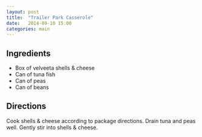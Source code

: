 ```yaml
---
layout: post
title:  "Trailer Park Casserole"
date:   2014-09-10 15:00
categories: main
---
```




## Ingredients
- Box of velveeta shells & cheese
- Can of tuna fish
- Can of peas
- Can of beans

## Directions

Cook shells & cheese according to package directions. Drain tuna and peas well. Gently stir into shells & cheese.
